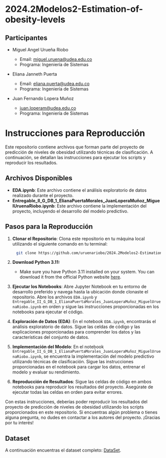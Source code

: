 # 2024.2Modelos2-Estimation-of-obesity-levels

## Participantes

- Miguel Angel Urueña Riobo
  - Email: miguel.uruena@udea.edu.co
  - Programa: Ingeniería de Sistemas
 
- Eliana Janneth Puerta
  - Email: eliana.puerta@udea.edu.co
  - Programa: Ingeniería de Sistemas
    
- Juan Fernando Lopera Muñoz
  - juan.loperam@udea.edu.co
  - Programa: Ingeniería de Sistemas

# Instrucciones para Reproducción

Este repositorio contiene archivos que forman parte del proyecto de predicción de niveles de obesidad utilizando técnicas de clasificación. A continuación, se detallan las instrucciones para ejecutar los scripts y reproducir los resultados.

## Archivos Disponibles

- **EDA.ipynb**: Este archivo contiene el análisis exploratorio de datos realizado durante el proyecto.
- **Entregable_II_G_DB_1_ElianaPuertaMorales_JuanLoperaMuñoz_MiguelUruenaRiobo.ipynb**: Este archivo contiene la implementación del proyecto, incluyendo el desarrollo del modelo predictivo.

## Pasos para la Reproducción

1. **Clonar el Repositorio**: Clona este repositorio en tu máquina local utilizando el siguiente comando en tu terminal:

```bash
     git clone https://github.com/uruenariobo/2024.2Modelos2-Estimation-of-obesity-levels
```

2. **Download Python 3.11:**
   - Make sure you have Python 3.11 installed on your system. You can download it from the official Python website [here](https://www.python.org/downloads/release/python-3110/).

3. **Ejecutar los Notebooks**: Abre Jupyter Notebook en tu entorno de desarrollo preferido y navega hasta la ubicación donde clonaste el repositorio. Abre los archivos `EDA.ipynb` y `Entregable_II_G_DB_1_ElianaPuertaMorales_JuanLoperaMuñoz_MiguelUruenaRiobo.ipynb` en orden y sigue las instrucciones proporcionadas en los notebooks para ejecutar el código.

4. **Exploración de Datos (EDA)**: En el notebook `EDA.ipynb`, encontrarás el análisis exploratorio de datos. Sigue las celdas de código y las explicaciones proporcionadas para comprender los datos y las características del conjunto de datos.

5. **Implementación del Modelo**: En el notebook `Entregable_II_G_DB_1_ElianaPuertaMorales_JuanLoperaMuñoz_MiguelUruenaRiobo.ipynb`, se encuentra la implementación del modelo predictivo utilizando técnicas de clasificación. Sigue las instrucciones proporcionadas en el notebook para cargar los datos, entrenar el modelo y evaluar su rendimiento.

6. **Reproducción de Resultados**: Sigue las celdas de código en ambos notebooks para reproducir los resultados del proyecto. Asegúrate de ejecutar todas las celdas en orden para evitar errores.

Con estas instrucciones, deberías poder reproducir los resultados del proyecto de predicción de niveles de obesidad utilizando los scripts proporcionados en este repositorio. Si encuentras algún problema o tienes alguna pregunta, no dudes en contactar a los autores del proyecto. ¡Gracias por tu interés!

## Dataset

A continuación encuentras el dataset completo: [DataSet](https://archive.ics.uci.edu/dataset/544/estimation+of+obesity+levels+based+on+eating+habits+and+physical+condition).
